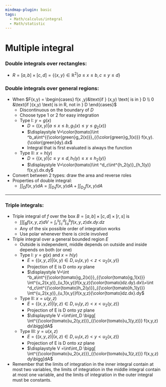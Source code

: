 ```yaml
---
mindmap-plugin: basic
tags:
  - Math/calculus/integral
  - Math/statistic
---
```

# Multiple integral
### Double integrals over rectangles:
- $R=[a,b]\times[c,d]=\big\{\{x,y\}\in \mathbb R ^2|a\le x\le b, c\le y\le d\big\}$
### Double integrals over general regions:
- When $F(x,y) = \begin{cases} f(x ,y)&\text{if } (x,y) \text{ is in } D \\ 0 &\text{if }(x,y) \text{ is in R, not in } D \end{cases}$
	- Discontinuous on the boundary of $D$
	- Choose type 1 or 2 for easy integration
	- Type I: $y=g(x)$
		- $D=\bigg\{ (x,y)|a\le x\le b, g_1(x)\le y\le g_2(x)\bigg\}$
		- $\displaystyle V=\color{tomato}\int ^b_a\int^{{\color{green}g_2(x)}}_{{\color{green}g_1(x)}} f(x,y).{\color{green}dy}.dx$
		- Integral that is first evaluated is always the function
    - Type II: $x=h(y)$
	    - $D=\bigg\{ (x,y)|c\le y\le d, h_1(y)\le x\le h_2(y)\bigg\}$
	    - $\displaystyle V=\color{tomato}\int ^d_c\int^{h_2(y)}_{h_1(y)} f(x,y).dx.dy$
- Convert between 2 types: draw the area and reverse roles
- Properties of double integral:
    - $\displaystyle \int\int_D f(x,y)dA=\int\int_{D_1}f(x,y)dA+\int\int_{D_2}f(x,y)dA$
---
### Triple integrals:
- Triple integral of $f$ over the box $B=[a, b]\times[c,d]\times[r,s]$ is
	- $\displaystyle \int\int\int_B f(x,y,z)dV=\int ^s_r\int^d_c\int^b_af(x,y,z)dx.dy.dz$
	- Any of the six possible order of integration works
	- Use polar whenever there is circle involved
- Triple integral over a general bounded region $E$
	- Outside is independent, middle depends on outside and inside depends on both (or one)
	- Type I: $y=g(x)$ and $x=h(y)$
		- $E=\{(x,y,z)|(x,y)\in D,u_1(x,y)<z<u_2(x,y)\}$
		- Projection of E is D onto $xy$ plane
		- $\displaystyle V=\int ^b_a\int^{{\color{tomato}g_2(x)}}_{{\color{tomato}g_1(x)}} \int^{u_2(x,y)}_{u_1(x,y)}f(x,y,z){\color{tomato}dz.dy}.dx\\=\int ^d_c\int^{{\color{tomato}h_2(y)}}_{{\color{tomato}h_1(y)}} \int^{u_2(x,y)}_{u_1(x,y)}f(x,y,z){\color{tomato}dz.dx}.dy$
	- Type II: $x=u(y,z)$
		- $E=\{(x,y,z)|(y,z)\in D,u_1(y,z)<x<u_2(y,z)\}$
		- Projection of E is D onto $yz$ plane
		- $\displaystyle V =\int\int_D \bigg[ \int^{{\color{tomato}u_2(y,z)}}_{{\color{tomato}u_1(y,z)}} f(x,y,z) dx\bigg]dA$
	- Type III: $y=u(x,z)$
		- $E=\{(x,y,z)|(x,z)\in D,u_1(x,z)<y<u_2(x,z)\}$
		- Projection of E is D onto $xz$ plane
		- $\displaystyle V =\int\int_D \bigg[ \int^{{\color{tomato}u_2(x,z)}}_{{\color{tomato}u_1(z,z)}} f(x,y,z) dy\bigg]dA$
- Remember that the limits of integration in the inner integral contain at most two variables, the limits of integration in the middle integral contain at most one variable, and the limits of integration in the outer integral must be constants.
